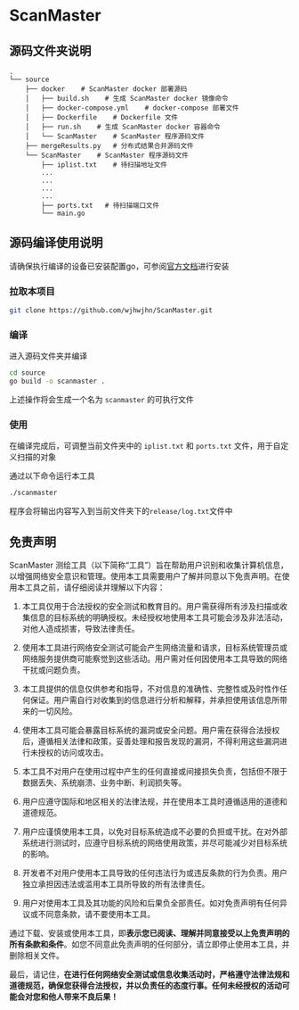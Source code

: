 # ScanMaster
## 源码文件夹说明

```
.
└── source
    ├── docker    # ScanMaster docker 部署源码
    │   ├── build.sh    # 生成 ScanMaster docker 镜像命令
    │   ├── docker-compose.yml    # docker-compose 部署文件
    │   ├── Dockerfile    # Dockerfile 文件
    │   ├── run.sh    # 生成 ScanMaster docker 容器命令
    │   └── ScanMaster    # ScanMaster 程序源码文件
    ├── mergeResults.py   # 分布式结果合并源码文件
    └── ScanMaster    # ScanMaster 程序源码文件
        ├── iplist.txt    # 待扫描地址文件
        ...
        ...
        ...
        ...
        ├── ports.txt   # 待扫描端口文件
        └── main.go
```



## 源码编译使用说明

请确保执行编译的设备已安装配置go，可参阅[官方文档](https://go.dev/doc/install)进行安装


### 拉取本项目

```bash
git clone https://github.com/wjhwjhn/ScanMaster.git
```

### 编译

进入源码文件夹并编译

```bash
cd source
go build -o scanmaster .
```
上述操作将会生成一个名为 `scanmaster` 的可执行文件

### 使用

在编译完成后，可调整当前文件夹中的 `iplist.txt` 和 `ports.txt` 文件，用于自定义扫描的对象

通过以下命令运行本工具

```bash
./scanmaster
```

程序会将输出内容写入到当前文件夹下的`release/log.txt`文件中



## 免责声明

ScanMaster 测绘工具（以下简称“工具”）旨在帮助用户识别和收集计算机信息，以增强网络安全意识和管理。使用本工具需要用户了解并同意以下免责声明。在使用本工具之前，请仔细阅读并理解以下内容：

1. 本工具仅用于合法授权的安全测试和教育目的。用户需获得所有涉及扫描或收集信息的目标系统的明确授权。未经授权地使用本工具可能会涉及非法活动，对他人造成损害，导致法律责任。

2. 使用本工具进行网络安全测试可能会产生网络流量和请求，目标系统管理员或网络服务提供商可能察觉到这些活动。用户需对任何因使用本工具导致的网络干扰或问题负责。

3. 本工具提供的信息仅供参考和指导，不对信息的准确性、完整性或及时性作任何保证。用户需自行对收集到的信息进行分析和解释，并承担使用该信息所带来的一切风险。

4. 使用本工具可能会暴露目标系统的漏洞或安全问题。用户需在获得合法授权后，遵循相关法律和政策，妥善处理和报告发现的漏洞，不得利用这些漏洞进行未授权的访问或攻击。

5. 本工具不对用户在使用过程中产生的任何直接或间接损失负责，包括但不限于数据丢失、系统崩溃、业务中断、利润损失等。

6. 用户应遵守国际和地区相关的法律法规，并在使用本工具时遵循适用的道德和道德规范。

7. 用户应谨慎使用本工具，以免对目标系统造成不必要的负担或干扰。在对外部系统进行测试时，应遵守目标系统的网络使用政策，并尽可能减少对目标系统的影响。

8. 开发者不对用户使用本工具导致的任何违法行为或违反条款的行为负责。用户独立承担因违法或滥用本工具所导致的所有法律责任。

9. 用户对使用本工具及其功能的风险和后果负全部责任。如对免责声明有任何异议或不同意条款，请不要使用本工具。


通过下载、安装或使用本工具，即**表示您已阅读、理解并同意接受以上免责声明的所有条款和条件**。如您不同意此免责声明的任何部分，请立即停止使用本工具，并删除相关文件。

最后，请记住，**在进行任何网络安全测试或信息收集活动时，严格遵守法律法规和道德规范，确保您获得合法授权，并以负责任的态度行事。任何未经授权的活动可能会对您和他人带来不良后果！**